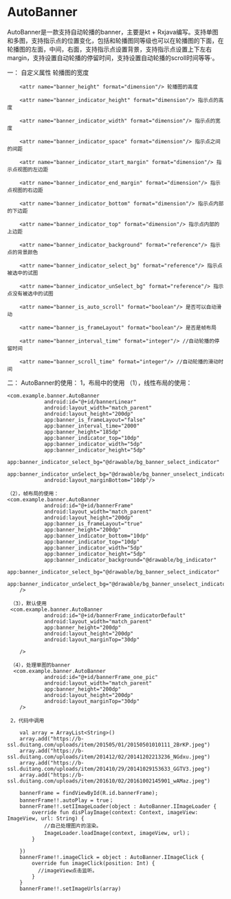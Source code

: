 # AutoBanner
AutoBanner是一款支持自动轮播的banner，主要是kt + Rxjava编写。支持单图和多图，支持指示点的位置变化，包括和轮播图同等级也可以在轮播图的下面，在轮播图的左面，中间，右面，支持指示点设置背景，支持指示点设置上下左右margin，支持设置自动轮播的停留时间，支持设置自动轮播的scroll时间等等·。

一： 自定义属性
        <attr name="banner_width" format="dimension"/> 轮播图的宽度
      
        <attr name="banner_height" format="dimension"/> 轮播图的高度
        
        <attr name="banner_indicator_height" format="dimension"/> 指示点的高度
        
        <attr name="banner_indicator_width" format="dimension"/> 指示点的宽度
        
        <attr name="banner_indicator_space" format="dimension"/> 指示点之间的间距
        
        <attr name="banner_indicator_start_margin" format="dimension"/> 指示点视图的左边距
        
        <attr name="banner_indicator_end_margin" format="dimension"/> 指示点视图的右边距
       
        <attr name="banner_indicator_bottom" format="dimension"/> 指示点内部的下边距
        
        <attr name="banner_indicator_top" format="dimension"/> 指示点内部的上边距
        
        <attr name="banner_indicator_background" format="reference"/> 指示点的背景颜色
        
        <attr name="banner_indicator_select_bg" format="reference"/> 指示点被选中的试图
        
        <attr name="banner_indicator_unSelect_bg" format="reference"/> 指示点没有被选中的试图
         
        <attr name="banner_is_auto_scroll" format="boolean"/> 是否可以自动滑动
        
        <attr name="banner_is_frameLayout" format="boolean"/> 是否是帧布局
        
        <attr name="banner_interval_time" format="integer"/> //自动轮播的停留时间
        
        <attr name="banner_scroll_time" format="integer"/> //自动轮播的滑动时间

二： AutoBanner的使用：
    1，布局中的使用
    （1），线性布局的使用：
    
    <com.example.banner.AutoBanner
                android:id="@+id/bannerLinear"
                android:layout_width="match_parent"
                android:layout_height="200dp"
                app:banner_is_frameLayout="false"
                app:banner_interval_time="2000"
                app:banner_height="185dp"
                app:banner_indicator_top="10dp"
                app:banner_indicator_width="5dp"
                app:banner_indicator_height="5dp"
                app:banner_indicator_select_bg="@drawable/bg_banner_select_indicator"
                app:banner_indicator_unSelect_bg="@drawable/bg_banner_unselect_indicator"
                android:layout_marginBottom="10dp"/>
        
    （2），帧布局的使用：
    <com.example.banner.AutoBanner
                android:id="@+id/bannerFrame"
                android:layout_width="match_parent"
                android:layout_height="200dp"
                app:banner_is_frameLayout="true"
                app:banner_height="200dp"
                app:banner_indicator_bottom="10dp"
                app:banner_indicator_top="10dp"
                app:banner_indicator_width="5dp"
                app:banner_indicator_height="5dp"
                app:banner_indicator_background="@drawable/bg_indicator"
                app:banner_indicator_select_bg="@drawable/bg_banner_select_indicator"
                app:banner_indicator_unSelect_bg="@drawable/bg_banner_unselect_indicator"
        />
        
     （3），默认使用
     <com.example.banner.AutoBanner
                android:id="@+id/bannerFrame_indicatorDefault"
                android:layout_width="match_parent"
                app:banner_height="200dp"
                android:layout_height="200dp"
                android:layout_marginTop="30dp"

        />
     
     （4），处理单图的banner
      <com.example.banner.AutoBanner
                android:id="@+id/bannerFrame_one_pic"
                android:layout_width="match_parent"
                app:banner_height="200dp"
                android:layout_height="200dp"
                android:layout_marginTop="30dp"
        />
        
     2，代码中调用
     
        val array = ArrayList<String>()
        array.add("https://b-ssl.duitang.com/uploads/item/201505/01/20150501010111_2BrKP.jpeg")
        array.add("https://b-ssl.duitang.com/uploads/item/201412/02/20141202213236_NGdxu.jpeg")
        array.add("https://b-ssl.duitang.com/uploads/item/201410/29/20141029153633_GGTV3.jpeg")
        array.add("https://b-ssl.duitang.com/uploads/item/201610/02/20161002145901_wAMaz.jpeg")

        bannerFrame = findViewById(R.id.bannerFrame);
        bannerFrame!!.autoPlay = true；
        bannerFrame!!.setIImageLoader(object : AutoBanner.IImageLoader {
            override fun disPlayImage(context: Context, imageView: ImageView, url: String) {
                //自己处理图片的渲染。
                ImageLoader.loadImage(context, imageView, url)；
            }

        })
        bannerFrame!!.imageClick = object : AutoBanner.IImageClick {
            override fun imageClick(position: Int) {
              //imageView点击监听。
            }
        }
        bannerFrame!!.setImageUrls(array)
        

